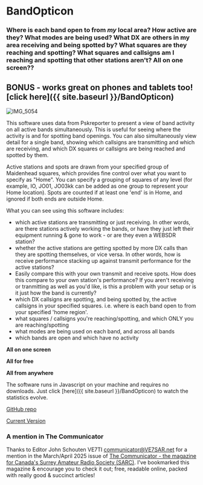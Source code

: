 # BandOpticon
### Where is each band open to from *my* local area? How active are they? What modes are being used? What DX are others in my area receiving and being spotted by? What squares are they reaching and spotting? What squares and callsigns am I reaching and spotting that other stations aren't? All on one screen??

## BONUS - works great on phones and tablets too! [click here]({{ site.baseurl }}/BandOpticon) 

![IMG_5054](https://github.com/user-attachments/assets/00e2c6dc-e4d7-438b-b582-d3d3e10a8210)

This software uses data from Pskreporter to present a view of band activity on all active bands simultaneously. This is useful for seeing where the activity is and for spotting band openings. You can also simultaneously view detail for a single band, showing which callsigns are transmitting and which are receiving, and which DX squares or callsigns are being reached and spotted by them.

Active stations and spots are drawn from your specified group of Maidenhead squares, which provides fine control over what you want to specify as "Home". You can specify a grouping of squares of any level (for example, IO, JO01, JO03kk can be added as one group to represent your Home location). Spots are counted if at least one 'end' is in Home, and ignored if both ends are outside Home.

What you can see using this software includes:
- which active stations are transmitting or just receiving. In other words, are there stations actively working the bands, or have they just left their equipment running & gone to work - or are they even a WEBSDR station?
- whether the active stations are getting spotted by more DX calls than they are spotting themselves, or vice versa. In other words, how is receive performance stacking up against transmit performance for the active stations?
- Easily compare this with your own transmit and receive spots. How does this compare to your own station's performance? If you aren't receiving or tranmitting as well as you'd like, is this a problem with your setup or is it just how the band is currently?
- which DX callsigns are spotting, and being spotted by, the active callsigns in your specified squares. i.e. where is each band open to from your specified 'home region'.
- what squares / callsigns you're reaching/spotting, and which ONLY you are reaching/spotting
- what modes are being used on each band, and across all bands
- which bands are open and which have no activity

**All on one screen**

**All for free**

**All from anywhere**

The software runs in Javascript on your machine and requires no downloads. Just click [here]({{ site.baseurl }}/BandOpticon) to watch the statistics evolve.

[GitHub repo](https://github.com/G1OJS/BandOpticon/)

[Current Version](https://g1ojs.github.io/BandOpticon/BandOpticon)

### A mention in The Communicator
Thanks to Editor John Schouten VE7TI [communicator@VE7SAR.net](communicator@VE7SAR.net) for a mention in the March/April 2025 issue of [The Communicator - the magazine for Canada's Surrey Amateur Radio Society (SARC)](https://www.ve7sar.net/communicator). I've bookmarked this magazine & encourage you to check it out; free, readable online, packed with really good & succinct articles!

<!--

### Screenshots

Click the thumbnails below to see the full size version. 

Main Screen                       |  Band Detail - Calls and Squares  | Band Detail - Call to Call Spots
:--------------------------------:|:---------------------------------:|:--------------------------------:
![BandOpticon 02-10-2024 test version Screenshot 1](https://github.com/user-attachments/assets/2577113d-ea35-4c80-8965-3c82003597d6)|![BandOpticon 02-10-2024 test version Screenshot 2](https://github.com/user-attachments/assets/703332ef-7534-44a2-ba62-7e59b1824436)|![BandOpticon 02-10-2024 test version Screenshot 3](https://github.com/user-attachments/assets/94f4b0f7-7b5e-4f1b-aef7-12db135ff2a9)

-->


